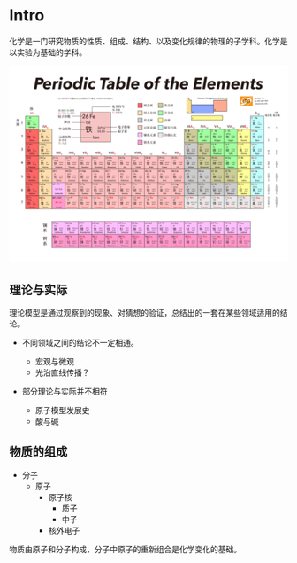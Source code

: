# Intro

化学是一门研究物质的性质、组成、结构、以及变化规律的物理的子学科。化学是以实验为基础的学科。

![R-C](00.assets/R-C.png)

## 理论与实际

理论模型是通过观察到的现象、对猜想的验证，总结出的一套在某些领域适用的结论。

+ 不同领域之间的结论不一定相通。
  + 宏观与微观
  + 光沿直线传播？

+ 部分理论与实际并不相符
  + 原子模型发展史
  + 酸与碱


## 物质的组成

+ 分子
  + 原子
    + 原子核
      + 质子
      + 中子
    + 核外电子

物质由原子和分子构成，分子中原子的重新组合是化学变化的基础。

